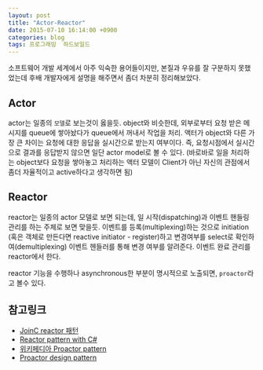 ```yaml
---
layout: post
title: "Actor-Reactor"
date: 2015-07-10 16:14:00 +0900
categories: blog
tags: 프로그래밍  하드보일드
---
```


소프트웨어 개발 세계에서 아주 익숙한 용어들이지만, 본질과 우유를 잘 구분하지 못했었는데 후배 개발자에게 설명을 해주면서 좀더 차분히 정리해보았다.

Actor
------

actor는 일종의 ``모델``로 보는것이 옳을듯. object와 비슷한데, 외부로부터 요청 받은 메시지를 queue에 쌓아놨다가 queue에서 꺼내서 작업을 처리. 액터가 object와 다른 가장 큰 차이는 요청에 대한 응답을 실시간으로 받는지 여부이다. 즉, 요청시점에서 실시간으로 결과를 응답받지 않으면 일단 actor model로 볼 수 있다. (바로바로 일을 처리하는 object보다 요청을 쌓아놓고 처리하는 액터 모델이 Client가 아닌 자신의 관점에서 좀더 자율적이고 active하다고 생각하면 됨)

Reactor
---------
reactor는 일종의 actor 모델로 보면 되는데, 일 시작(dispatching)과 이벤트 핸들링 관리를 하는 주체로 보면 맞을듯. 이벤트를 등록(multiplexing)하는 것으로 initiation (혹은 객체로 만든다면 reactive initiator - register)하고 변경여부를 select로 확인하여(demultiplexing) 이벤트 헨들러를 통해 변경 여부를 알려준다. 이벤트 완료 관리를 reactor에서 한다.

reactor 기능을 수행하나 asynchronous한 부분이 명시적으로 노출되면, ```proactor```라고 볼수 있다.

참고링크
-------

 * [JoinC reactor 패턴](http://www.joinc.co.kr/modules/moniwiki/wiki.php/Site/SoftWare_engineering/pattern/reactor)
 * [Reactor pattern with C#](http://www.robertsindall.co.uk/blog/the-reactor-pattern-using-c-sharp/)
 * [위키페디아 Proactor pattern](https://en.wikipedia.org/wiki/Proactor_pattern)
 * [Proactor design pattern](http://jeremyko.blogspot.kr/2012/05/proactor-design-pattern.html)


